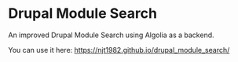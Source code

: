 # Drupal Module Search

An improved Drupal Module Search using Algolia as a backend.

You can use it here: https://njt1982.github.io/drupal_module_search/
